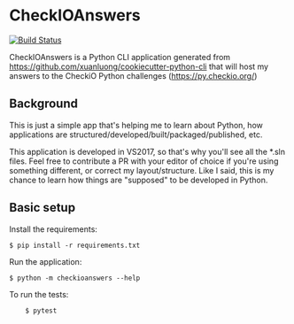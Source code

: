# CheckIOAnswers

[![Build Status](https://dev.azure.com/phermens/testing/_apis/build/status/PHeonix25.CheckiOAnswers?branchName=master)](https://dev.azure.com/phermens/testing/_build/latest?definitionId=4?branchName=master)

CheckIOAnswers is a Python CLI application generated from https://github.com/xuanluong/cookiecutter-python-cli that will host my answers to the CheckiO Python challenges (https://py.checkio.org/)

## Background 

This is just a simple app that's helping me to learn about Python, how applications are structured/developed/built/packaged/published, etc.

This application is developed in VS2017, so that's why you'll see all the *.sln files. 
Feel free to contribute a PR with your editor of choice if you're using something different, or correct my layout/structure.
Like I said, this is my chance to learn how things are "supposed" to be developed in Python.

## Basic setup

Install the requirements:
```
$ pip install -r requirements.txt
```

Run the application:
```
$ python -m checkioanswers --help
```

To run the tests:
```
    $ pytest
```
